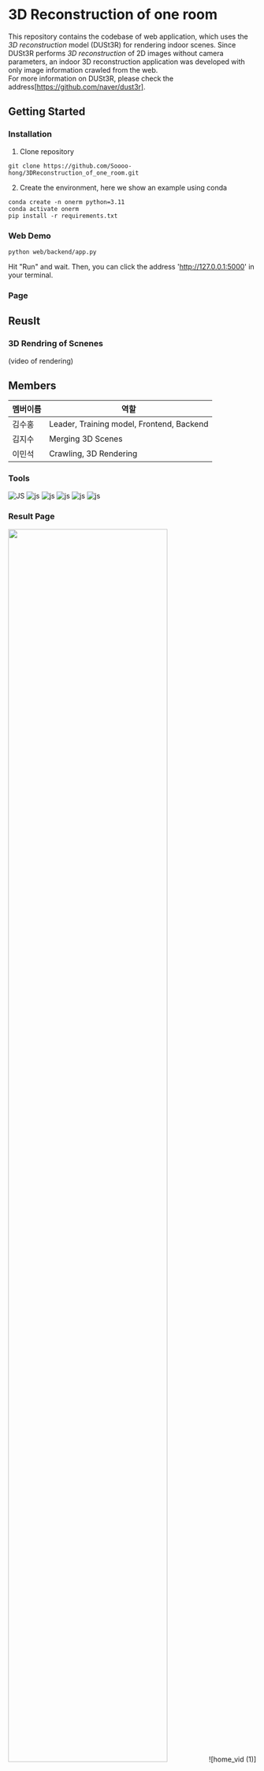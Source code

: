 # 3D Reconstruction of one room
This repository contains the codebase of web application, which uses the *3D reconstruction* model (DUSt3R) for rendering indoor scenes. Since DUSt3R performs *3D reconstruction* of 2D images without camera parameters, an indoor 3D reconstruction application was developed with only image information crawled from the web.  
For more information on DUSt3R, please check the address[https://github.com/naver/dust3r].

## Getting Started
### Installation
1. Clone repository
 ```
 git clone https://github.com/Soooo-hong/3DReconstruction_of_one_room.git
 ```
2. Create the environment, here we show an example using conda
```
conda create -n onerm python=3.11 
conda activate onerm
pip install -r requirements.txt
```

### Web Demo
```
python web/backend/app.py 
```
Hit "Run" and wait. Then, you can click the address 'http://127.0.0.1:5000' in your terminal. 

### Page

## Reuslt
### 3D Rendring of Scnenes
(video of rendering) 



## Members
|멤버이름|역할|
|------|---|
|김수홍|Leader, Training model, Frontend, Backend|
|김지수|Merging 3D Scenes |
|이민석|Crawling, 3D Rendering|

### Tools
![JS](https://img.shields.io/badge/Python-3776AB?style=for-the-badge&logo=python&logoColor=white) ![js](https://img.shields.io/badge/HTML-239120?style=for-the-badge&logo=html5&logoColor=white) ![js](https://img.shields.io/badge/CSS-239120?&style=for-the-badge&logo=css3&logoColor=white) ![js](https://img.shields.io/badge/JavaScript-F7DF1E?style=for-the-badge&logo=JavaScript&logoColor=white) ![js](https://img.shields.io/badge/Three.js-000000?style=for-the-badge&logo=threedotjs&logoColor=white) ![js](https://img.shields.io/badge/Flask-000000?style=for-the-badge&logo=flask&logoColor=white)

### Result Page
<img width="80%" src="[https://user-images.githubusercontent.com/16822641/109461495-913fc480-7aa5-11eb-9d0e-aff762669f98.gif](https://github.com/user-attachments/assets/c3f0da30-1408-47a1-acc5-3d43b759fe95)"/>
![home_vid (1)](https://github.com/user-attachments/assets/852bc7c0-26fd-4415-9744-26c914105bac)
